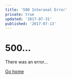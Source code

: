 ```yaml
---
title: '500 Interanal Error'
private: true
updated: '2017-07-31'
published: '2017-07-13'
---
```

# 500...

There was an error...

[Go home](/)